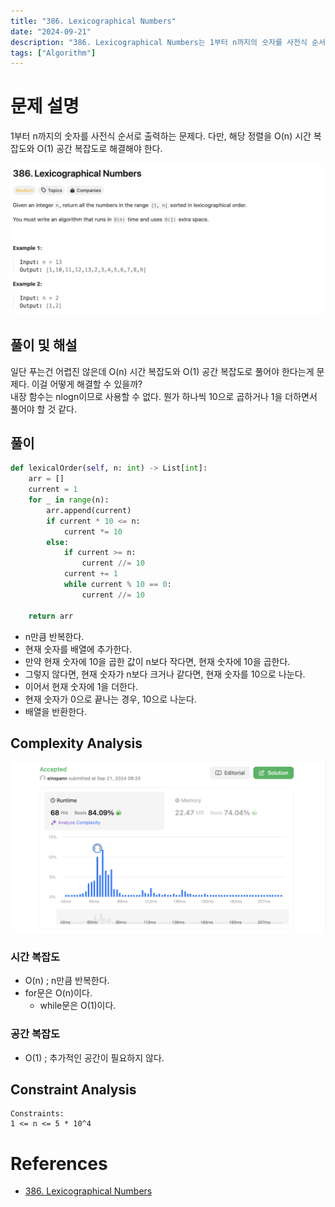 ```yaml
---
title: "386. Lexicographical Numbers"
date: "2024-09-21"
description: "386. Lexicographical Numbers는 1부터 n까지의 숫자를 사전식 순서로 출력하는 문제다."
tags: ["Algorithm"]
---
```


# 문제 설명
1부터 n까지의 숫자를 사전식 순서로 출력하는 문제다. 다만, 해당 정렬을 O(n) 시간 복잡도와 O(1) 공간 복잡도로 해결해야 한다.

![386](../../../images/LEET/386/386.png)

## 풀이 및 해설
일단 푸는건 어렵진 않은데 O(n) 시간 복잡도와 O(1) 공간 복잡도로 풀어야 한다는게 문제다. 이걸 어떻게 해결할 수 있을까?  
내장 함수는 nlogn이므로 사용할 수 없다. 뭔가 하나씩 10으로 곱하거나 1을 더하면서 풀어야 할 것 같다.

## 풀이
```python
def lexicalOrder(self, n: int) -> List[int]:
    arr = []
    current = 1
    for _ in range(n):
        arr.append(current)
        if current * 10 <= n:
            current *= 10
        else:
            if current >= n:
                current //= 10
            current += 1
            while current % 10 == 0:
                current //= 10

    return arr
```
- n만큼 반복한다.
- 현재 숫자를 배열에 추가한다.
- 만약 현재 숫자에 10을 곱한 값이 n보다 작다면, 현재 숫자에 10을 곱한다.
- 그렇지 않다면, 현재 숫자가 n보다 크거나 같다면, 현재 숫자를 10으로 나눈다.
- 이어서 현재 숫자에 1을 더한다.
- 현재 숫자가 0으로 끝나는 경우, 10으로 나눈다.
- 배열을 반환한다.

## Complexity Analysis
![tc](../../../images/LEET/386/tc.png)

### 시간 복잡도
- O(n) ; n만큼 반복한다.
- for문은 O(n)이다.
    - while문은 O(1)이다.

### 공간 복잡도
- O(1) ; 추가적인 공간이 필요하지 않다.

## Constraint Analysis
```
Constraints:
1 <= n <= 5 * 10^4
```

# References
- [386. Lexicographical Numbers](https://leetcode.com/problems/lexicographical-numbers/)